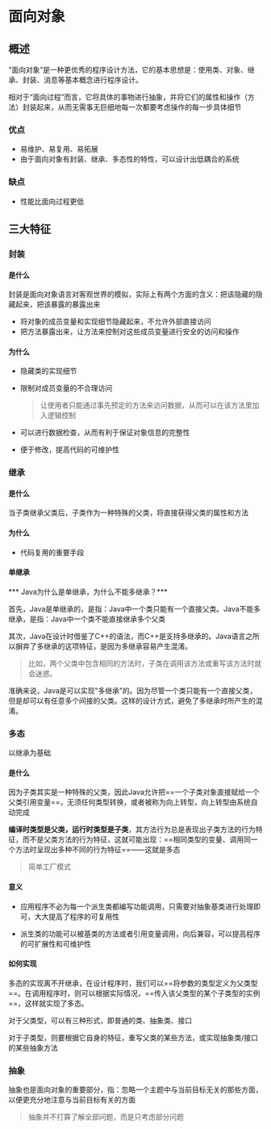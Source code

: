 # 面向对象

## 概述

“面向对象”是一种更优秀的程序设计方法，它的基本思想是：使用类、对象、继承、封装、消息等基本概念进行程序设计。

相对于“面向过程”而言，它将具体的事物进行抽象，并将它们的属性和操作（方法）封装起来，从而无需事无巨细地每一次都要考虑操作的每一步具体细节

### 优点

* 易维护、易复用、易拓展
* 由于面向对象有封装、继承、多态性的特性，可以设计出低耦合的系统

### 缺点

* 性能比面向过程更低

## 三大特征

### 封装

#### 是什么

封装是面向对象语言对客观世界的模拟，实际上有两个方面的含义：把该隐藏的隐藏起来，把该暴露的暴露出来

* 将对象的成员变量和实现细节隐藏起来，不允许外部直接访问
* 把方法暴露出来，让方法来控制对这些成员变量进行安全的访问和操作

#### 为什么

* 隐藏类的实现细节

* 限制对成员变量的不合理访问

  > 让使用者只能通过事先预定的方法来访问数据，从而可以在该方法里加入逻辑控制

* 可以进行数据检查，从而有利于保证对象信息的完整性

* 便于修改，提高代码的可维护性

### 继承

#### 是什么

当子类继承父类后，子类作为一种特殊的父类，将直接获得父类的属性和方法

#### 为什么

* 代码复用的重要手段

#### 单继承

*** Java为什么是单继承，为什么不能多继承？***

首先，Java是单继承的，是指：Java中一个类只能有一个直接父类。Java不能多继承，是指：Java中一个类不能直接继承多个父类

其次，Java在设计时借鉴了C++的语法，而C++是支持多继承的。Java语言之所以摒弃了多继承的这项特征，是因为多继承容易产生混淆。

>  比如，两个父类中包含相同的方法时，子类在调用该方法或重写该方法时就会迷惑。

准确来说，Java是可以实现"多继承"的。因为尽管一个类只能有一个直接父类，但是却可以有任意多个间接的父类。这样的设计方式，避免了多继承时所产生的混淆。

### 多态

以继承为基础

#### 是什么

因为子类其实是一种特殊的父类，因此Java允许把==一个子类对象直接赋给一个父类引用变量==，无须任何类型转换，或者被称为向上转型，向上转型由系统自动完成

**编译时类型是父类，运行时类型是子类**，其方法行为总是表现出子类方法的行为特征，而不是父类方法的行为特征，这就可能出现：==相同类型的变量、调用同一个方法时呈现出多种不同的行为特征==——这就是多态

> 简单工厂模式

#### 意义

* 应用程序不必为每一个派生类都编写功能调用，只需要对抽象基类进行处理即可，大大提高了程序的可复用性

* 派生类的功能可以被基类的方法或者引用变量调用，向后兼容，可以提高程序的可扩展性和可维护性

#### 如何实现

多态的实现离不开继承，在设计程序时，我们可以==将参数的类型定义为父类型==。在调用程序时，则可以根据实际情况，==传入该父类型的某个子类型的实例==，这样就实现了多态。

对于父类型，可以有三种形式，即普通的类、抽象类、接口

对于子类型，则要根据它自身的特征，重写父类的某些方法，或实现抽象类/接口的某些抽象方法

### 抽象

抽象也是面向对象的重要部分，指：忽略一个主题中与当前目标无关的那些方面，以便更充分地注意与当前目标有关的方面

   > 抽象并不打算了解全部问题，而是只考虑部分问题